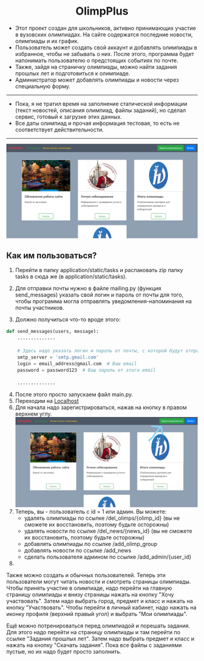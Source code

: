 <h1 align="center">OlimpPlus</h1>

* Этот проект создан для школьников, активно принимающих участие в вузовских олимпиадах. 
На сайте содержатся последние новости, олимпиады и их график. 
* Пользователь может создать свой аккаунт и добавлять олимпиады в избранное, чтобы не забывать о них.
После этого, программа будет напонимать пользователю о предстоящих событиях по почте.
* Также, зайдя на страничку олимпиады, можно найти задания прошлых лет и подготовиться к олимпиаде.
* Администратор может добавлять олимпиады и новости через специальную форму. 
---
* Пока, я не тратил время на заполнение статической информации (текст новостей, описания олимпиад, файлы заданий), 
но сделал сервис, готовый к загрузке этих данных. 
* Все даты олимпиад и прочая информация тестовая, то есть не соответствует действительности. 
---
![news](photos_for_readme/news.png)

## Как им пользоваться?
1. Перейти в папку application/static/tasks и распаковать zip папку tasks в сюда же (в application/static/tasks).
2. Для отправки почты нужно в файле mailing.py (функция send_messages) указать свой логин и пароль от почты для того, 
чтобы программа могла отправлять уведомления-напоминания на почты участников.

3. Должно получиться что-то вроде этого: 
```python
def send_messages(users, message):
    ..............

    # Здесь надо указать логин и пароль от почты, с которой будут отправляться сообщения
    smtp_server = 'smtp.gmail.com'
    login = email_address@gmail.com  # Ваш email
    password = password123  # Ваш пароль от этого email

    ..............
```

4. После этого просто запускаем файл main.py. 
5. Переходим на [Localhost](http://127.0.0.1:8080/)
6. Для начала надо зарегистрироваться, нажав на кнопку в правом верхнем углу. 
![screenshot](photos_for_readme/registration_button.jpg)
7. Теперь, вы - пользователь с id = 1 или админ. Вы можете:
    * удалять олимпиады по ссылке /del_olimps/{olimp_id} (вы не сможете их восстановить, поэтому будьте осторожны)
    *  удалять новости по ссылке /del_news/{news_id} (вы не сможете их восстановить, поэтому будьте осторожны)
    *  добавлять олимпиады по ссылке /add_olimp_group
    *  добавлять новости по ссылке /add_news
    * сделать пользователя админом по ссылке /add_admin/{user_id}
7. 

Также можно создать и обычных пользователей. Теперь эти пользователи могут читать новости и смотреть страницы олимпиады.
Чтобы принять участие в олимпиаде, надо перейти на главную страницу олимпиады и внизу страницы нажать на кнопку "Хочу участвовать".
Затем надо выбрать город, предмет и класс и нажать на кнопку "Участвовать". 
Чтобы перейти в личный кабинет, надо нажать на иконку профиля (верхний правый угол) и выбрать "Мои олимпиады". 

Ещё можно потренироваться перед олимпиадой и порешать задания. Для этого надо перейти на 
страницу олимпиады и там перейти по ссылке "Задания прошлых лет". Затем надо выбрать предмет и 
класс и нажать на кнопку "Скачать задания". Пока все файлы с заданиями пустые, но их надо будет просто заполнить.
